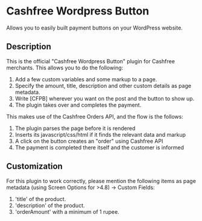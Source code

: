 # Cashfree Wordpress Button

Allows you to easily built payment buttons on your WordPress website.

## Description

This is the official "Cashfree Wordpress Button" plugin for Cashfree merchants. This allows
you to do the following:

1. Add a few custom variables and some markup to a page.
2. Specify the amount, title, description and other custom details as page metadata.
3. Write [CFPB] wherever you want on the post and the button to show up.
4. The plugin takes over and completes the payment.

This makes use of the Cashfree Orders API, and the flow is the follows:

1. The plugin parses the page before it is rendered
2. Inserts its javascript/css/html if it finds the relevant data and markup
3. A click on the button creates an "order" using Cashfree API
4. The payment is completed there itself and the customer is informed

## Customization

For this plugin to work correctly, please mention the following items as page metadata (using Screen Options for >4.8) -> Custom Fields:

1. 'title' of the product.
2. 'description' of the product.
3. 'orderAmount' with a minimum of 1 rupee.